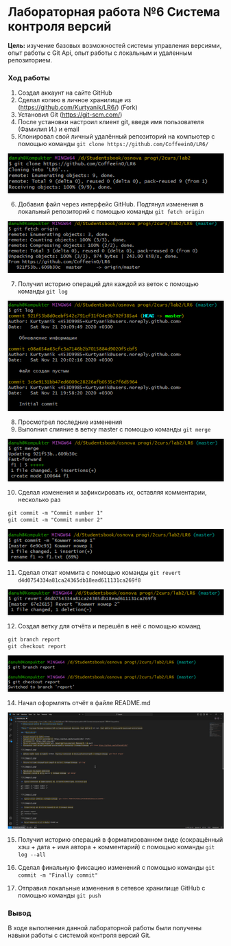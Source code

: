 # Лабораторная работа №6 Система контроля версий

**Цель:** изучение базовых возможностей системы управления версиями, опыт работы с Git Api, опыт работы с локальным и удаленным репозиторием. 

### **Ход работы**

1. Создал аккаунт на сайте GitHub
2. Сделал копию в личное хранилище из (https://github.com/Kurtyanik/LR6/) (Fork)
3. Установил Git (https://git-scm.com/)
4. После установки настроил клиент git, введя имя пользователя (Фамилия И.) и email
5. Клонировал свой личный удалённый репозиторий на компьютер с помощью команды `git clone https://github.com/Coffeein0/LR6/`

![](/images/1.png)

6. Добавил файл через интерфейс GitHub. Подтянул изменения в локальный репозиторий с помощью команды `git fetch origin`

![](/images/2.png)

7. Получил историю операций для каждой из веток с помощью команды `git log`

![](/images/3.png)

8. Просмотрел последние изменения
9. Выполнил слияние в ветку master с помощью команды `git merge`

![](/images/4.png)

10. Сделал изменения и зафиксировать их, оставляя комментарии, несколько раз
```
git commit -m "Commit number 1"
git commit -m "Commit number 2"
```

![](/images/5.png)

11. Сделал откат коммита с помощью команды `git revert d4d0754334a81ca24365db18ead611131ca269f8 `

![](/images/6.png)

12. Создал ветку для отчёта и перешёл в неё с помощью команд 
```
git branch report
git checkout report
```
![](/images/7.png)

14. Начал оформлять отчёт в файле README.md 

![](/images/8.png)

15. Получил историю операций в форматированном виде (сокращённый
хэш + дата + имя автора + комментарий) с помощью команды `git log --all`

16. Сделал финальную фиксацию изменений с помощью команды `git commit -m "Finally commit"`
17. Отправил локальные изменения в сетевое хранилище GitHub с помощью команды `git push`

### **Вывод**

В ходе выполнения данной лабораторной работы были получены навыки работы с системой контроля версий Git. 